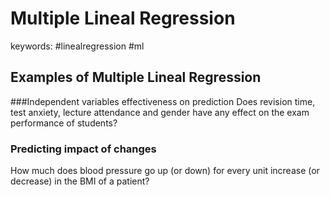 Multiple Lineal Regression
======
keywords: #linealregression #ml

Examples of Multiple Lineal Regression
------
###Independent variables effectiveness on prediction
Does revision time, test anxiety, lecture attendance and gender have any effect on the exam performance of students?

### Predicting impact of changes
How much does blood pressure go up (or down) for every unit increase (or decrease) in the BMI of a patient?
